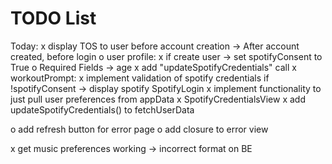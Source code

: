 #  TODO List
    

Today:
x display TOS to user before account creation -> After account created, before login
o user profile:
    x if create user -> set spotifyConsent to True
    o Required Fields -> age
    x add "updateSpotifyCredentials" call
x workoutPrompt: 
    x implement validation of spotify credentials
        if !spotifyConsent -> display spotify SpotifyLogin
    x implement functionality to just pull user preferences from appData
x SpotifyCredentialsView
x add updateSpotifyCredentials() to fetchUserData

o add refresh button for error page
    o add closure to error view 

x get music preferences working -> incorrect format on BE

